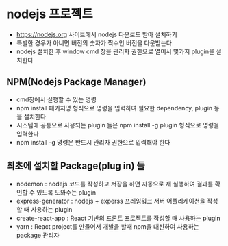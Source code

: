 # nodejs 프로젝트
* https://nodejs.org 사이트에서 nodejs 다운로드 받아 설치하기
* 특별한 경우가 아니면 버전의 숫자가 짝수인 버전을 다운받는다
* nodejs 설치한 후 window cmd 창을 관리자 권한으로 열어서 몇가지 plugin을 설치한다

## NPM(Nodejs Package Manager)
* cmd창에서 실행할 수 있는 명령
* npm install 패키지명 형식으로 명령을 입력하여 필요한 dependency, plugin 등을 설치한다
* 시스템에 공통으로 사용되는 plugin 들은 npm install -g plugin 형식으로 명령을 입력한다
* npm install -g 명령은 반드시 관리자 권한으로 입력해야 한다

## 최초에 설치할 Package(plug in) 들
* nodemon : nodejs 코드를 작성하고 저장을 하면 자동으로 재 실행하여 결과를 확인할 수 있도록 도와주는 plugin
* express-generator : nodejs + experss 프레임워크 서버 어플리케이션을 작성할 때 사용하는 plugin
* create-react-app : React 기반의 프론트 프로젝트를 작성할 때 사용하는 plugin
* yarn : React project를 만들어서 개발을 할때 npm을 대신하여 사용하는 package 관리자